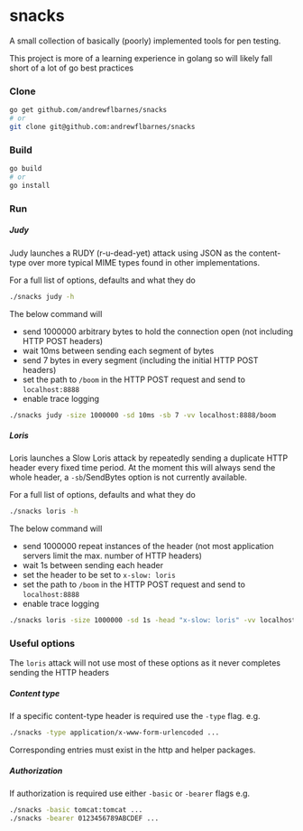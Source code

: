# snacks

A small collection of basically (poorly) implemented tools for pen testing.

This project is more of a learning experience in golang so will likely fall short of a lot of go best practices

### Clone
```bash
go get github.com/andrewflbarnes/snacks
# or
git clone git@github.com:andrewflbarnes/snacks
```

### Build
```bash
go build
# or
go install
```

### Run

##### Judy

Judy launches a RUDY (r-u-dead-yet) attack using JSON as the content-type over more typical
MIME types found in other implementations.

For a full list of options, defaults and what they do
```bash
./snacks judy -h
```

The below command will
- send 1000000 arbitrary bytes to hold the connection open (not including HTTP POST headers)
- wait 10ms between sending each segment of bytes
- send 7 bytes in every segment (including the initial HTTP POST headers)
- set the path to `/boom` in the HTTP POST request and send to `localhost:8888`
- enable trace logging
```bash
./snacks judy -size 1000000 -sd 10ms -sb 7 -vv localhost:8888/boom
```


##### Loris

Loris launches a Slow Loris attack by repeatedly sending a duplicate HTTP header every fixed time period.
At the moment this will always send the whole header, a `-sb`/SendBytes option is not currently available.

For a full list of options, defaults and what they do
```bash
./snacks loris -h
```

The below command will
- send 1000000 repeat instances of the header (not most application servers limit the max. number of HTTP headers)
- wait 1s between sending each header
- set the header to be set to `x-slow: loris`
- set the path to `/boom` in the HTTP POST request and send to `localhost:8888`
- enable trace logging
```bash
./snacks loris -size 1000000 -sd 1s -head "x-slow: loris" -vv localhost:8888/boom
```

### Useful options

The `loris` attack will not use most of these options as it never completes sending the HTTP headers

##### Content type

If a specific content-type header is required use the `-type` flag. e.g.
```bash
./snacks -type application/x-www-form-urlencoded ...
```

Corresponding entries must exist in the http and helper packages.

##### Authorization

If authorization is required use either `-basic` or `-bearer` flags e.g.
```bash
./snacks -basic tomcat:tomcat ...
./snacks -bearer 0123456789ABCDEF ...
```